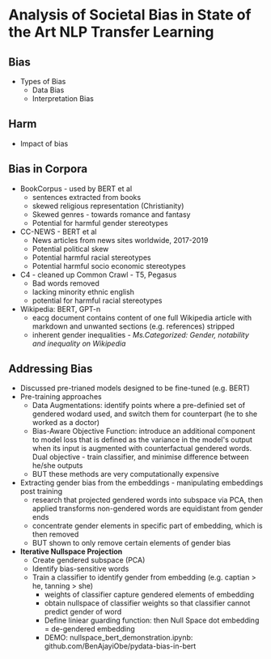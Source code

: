 # Analysis of Societal Bias in State of the Art NLP Transfer Learning

## Bias
* Types of Bias
    * Data Bias
    * Interpretation Bias

## Harm
* Impact of bias

## Bias in Corpora
* BookCorpus - used by BERT et al
    * sentences extracted from books
    * skewed religious representation (Christianity)
    * Skewed genres - towards romance and fantasy
    * Potential for harmful gender stereotypes
* CC-NEWS - BERT et al
    * News articles from news sites worldwide, 2017-2019
    * Potential political skew
    * Potential harmful racial stereotypes
    * Potential harmful socio economic stereotypes
* C4 - cleaned up Common Crawl - T5, Pegasus
    * Bad words removed
    * lacking minority ethnic english
    * potential for harmful racial stereotypes
* Wikipedia: BERT, GPT-n
    * eacg document contains content of one full Wikipedia article with markdown and unwanted sections (e.g. references) stripped
    * inherent gender inequalities - *Ms.Categorized: Gender, notability and inequality on Wikipedia*    

## Addressing Bias
* Discussed pre-trianed models designed to be fine-tuned (e.g. BERT)
* Pre-training approaches
    * Data Augmentations: identify points where a pre-definied set of gendered wodard used, and switch them for counterpart (he to she worked as a doctor)
    * Bias-Aware Objective Function: introduce an additional component to model loss that is defined as the variance in the model's output when its input is augmented with counterfactual gendered words. Dual objective - train classifier, and minimise difference between he/she outputs
    * BUT these methods are very computationally expensive    
* Extracting gender bias from the embeddings - manipulating embeddings post training
    * research that projected gendered words into subspace via PCA, then applied transforms non-gendered words are equidistant from gender ends
    * concentrate gender elements in specific part of embedding, which is then removed
    * BUT shown to only remove certain elements of gender bias
* **Iterative Nullspace Projection**
    * Create gendered subspace (PCA)
    * Identify bias-sensitive words
    * Train a classifier to identify gender from embedding (e.g. captian > he, tanning > she)
        * weights of classifier capture gendered elements of embedding
        * obtain nullspace of classifier weights so that classifier cannot predict gender of word
        * Define liniear guarding function: then Null Space dot embedding = de-gendered embedding
        * DEMO: nullspace_bert_demonstration.ipynb: github.com/BenAjayiObe/pydata-bias-in-bert


